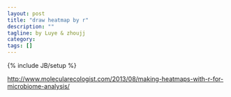 ```yaml
---
layout: post
title: "draw heatmap by r"
description: ""
tagline: by Luye & zhoujj
category: 
tags: []
---
```

{% include JB/setup %}

<add homepage preview here>

<!--more-->

http://www.molecularecologist.com/2013/08/making-heatmaps-with-r-for-microbiome-analysis/


